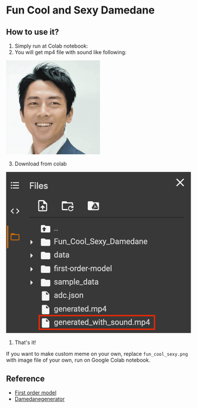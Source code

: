 # Fun Cool and Sexy Damedane



## How to use it?

1. Simply run at Colab notebook: 
2. You will get mp4 file with sound like following:

![demo](./img/demo.gif)

3. Download from colab 

![image-20200926141459774](./img/image-20200926141459774.png)

1. That's it!



If you want to make custom meme on your own, replace `fun_cool_sexy.png` with image file of your own, run on Google Colab notebook.

## Reference

* [First order model](https://github.com/AliaksandrSiarohin/first-order-model)
* [Damedanegenerator](https://github.com/Warhawk947/DameDaneGenerator)

